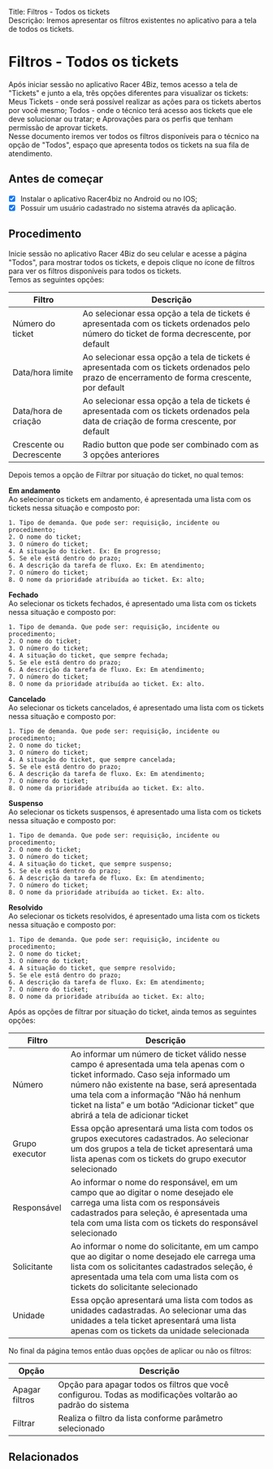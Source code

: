 Title: Filtros - Todos os tickets  
Descrição: Iremos apresentar os filtros existentes no aplicativo para a tela de todos os tickets.

# Filtros - Todos os tickets

Após iniciar sessão no aplicativo Racer 4Biz, temos acesso a tela de "Tickets" e junto a ela, três opções diferentes para visualizar os tickets: Meus Tickets - onde será possível realizar as ações para os tickets abertos por você mesmo; Todos - onde o técnico terá acesso aos tickets que ele deve solucionar ou tratar; e Aprovações para os perfis que tenham permissão de aprovar tickets.  
Nesse documento iremos ver todos os filtros disponíveis para o técnico na opção de "Todos", espaço que apresenta todos os tickets na sua fila de atendimento.

## Antes de começar

- [x] Instalar o aplicativo Racer4biz no Android ou no IOS;  
- [x] Possuir um usuário cadastrado no sistema através da aplicação.

## Procedimento

Inicie sessão no aplicativo Racer 4Biz do seu celular e acesse a página "Todos", para mostrar todos os tickets, e depois clique no ícone de filtros para ver os filtros disponíveis para todos os tickets.  
Temos as seguintes opções:  

|Filtro|Descrição|
|------|---------|
|Número do ticket|Ao selecionar essa opção a tela de tickets é apresentada com os tickets ordenados pelo número do ticket de forma decrescente, por default|
|Data/hora limite|Ao selecionar essa opção a tela de tickets é apresentada com os tickets ordenados pelo prazo de encerramento de forma crescente, por default|
|Data/hora de criação|Ao selecionar essa opção a tela de tickets é apresentada com os tickets ordenados pela data de criação de forma crescente, por default|
|Crescente ou Decrescente|Radio button que pode ser combinado com as 3 opções anteriores|

Depois temos a opção de Filtrar por situação do ticket, no qual temos:

**Em andamento**  
Ao selecionar os tickets em andamento, é apresentada uma lista com os tickets nessa situação e composto por:  
  
    1. Tipo de demanda. Que pode ser: requisição, incidente ou procedimento;
    2. O nome do ticket;
    3. O número do ticket;
    4. A situação do ticket. Ex: Em progresso;
    5. Se ele está dentro do prazo;
    6. A descrição da tarefa de fluxo. Ex: Em atendimento;
    7. O número do ticket;
    8. O nome da prioridade atribuída ao ticket. Ex: alto;
    
**Fechado**  
Ao selecionar os tickets fechados, é apresentado uma lista com os tickets nessa situação e composto por:

    1. Tipo de demanda. Que pode ser: requisição, incidente ou procedimento;
    2. O nome do ticket;
    3. O número do ticket;
    4. A situação do ticket, que sempre fechada;
    5. Se ele está dentro do prazo;
    6. A descrição da tarefa de fluxo. Ex: Em atendimento;
    7. O número do ticket;
    8. O nome da prioridade atribuída ao ticket. Ex: alto.
    
**Cancelado**  
Ao selecionar os tickets cancelados, é apresentado uma lista com os tickets nessa situação e composto por:

    1. Tipo de demanda. Que pode ser: requisição, incidente ou procedimento;
    2. O nome do ticket;
    3. O número do ticket;
    4. A situação do ticket, que sempre cancelada;
    5. Se ele está dentro do prazo;
    6. A descrição da tarefa de fluxo. Ex: Em atendimento;
    7. O número do ticket;
    8. O nome da prioridade atribuída ao ticket. Ex: alto.
    
**Suspenso**  
Ao selecionar os tickets suspensos, é apresentado uma lista com os tickets nessa situação e composto por:  

    1. Tipo de demanda. Que pode ser: requisição, incidente ou procedimento;
    2. O nome do ticket;
    3. O número do ticket;
    4. A situação do ticket, que sempre suspenso;
    5. Se ele está dentro do prazo;
    6. A descrição da tarefa de fluxo. Ex: Em atendimento;
    7. O número do ticket;
    8. O nome da prioridade atribuída ao ticket. Ex: alto.
    
**Resolvido**  
Ao selecionar os tickets resolvidos, é apresentado uma lista com os tickets nessa situação e composto por:

    1. Tipo de demanda. Que pode ser: requisição, incidente ou procedimento;
    2. O nome do ticket;
    3. O número do ticket;
    4. A situação do ticket, que sempre resolvido;
    5. Se ele está dentro do prazo;
    6. A descrição da tarefa de fluxo. Ex: Em atendimento;
    7. O número do ticket;
    8. O nome da prioridade atribuída ao ticket. Ex: alto;
    
Após as opções de filtrar por situação do ticket, ainda temos as seguintes opções:

|Filtro|Descrição|
|------|---------|
|Número|Ao informar um número de ticket válido nesse campo é apresentada uma tela apenas com o ticket informado. Caso seja informado um número não existente na base, será apresentada uma tela com a informação “Não há nenhum ticket na lista” e um botão “Adicionar ticket” que abrirá a tela de adicionar ticket|
|Grupo executor|Essa opção apresentará uma lista com todos os grupos executores cadastrados. Ao selecionar um dos grupos a tela de ticket apresentará uma lista apenas com os tickets do grupo executor selecionado|
|Responsável|Ao informar o nome do responsável, em um campo que ao digitar o nome desejado ele carrega uma lista com os responsáveis cadastrados para seleção, é apresentada uma tela com uma lista com os tickets do responsável selecionado|
|Solicitante|Ao informar o nome do solicitante, em um campo que ao digitar o nome desejado ele carrega uma lista com os solicitantes cadastrados seleção, é apresentada uma tela com uma lista com os tickets do solicitante selecionado|
|Unidade|Essa opção apresentará uma lista com todos as unidades cadastradas. Ao selecionar uma das unidades a tela ticket apresentará uma lista apenas com os tickets da unidade selecionada|

No final da página temos então duas opções de aplicar ou não os filtros:

|Opção|Descrição|
|-----|---------|
|Apagar filtros| Opção para apagar todos os filtros que você configurou. Todas as modificações voltarão ao padrão do sistema|
|Filtrar|Realiza o filtro da lista conforme parâmetro selecionado|

## Relacionados


